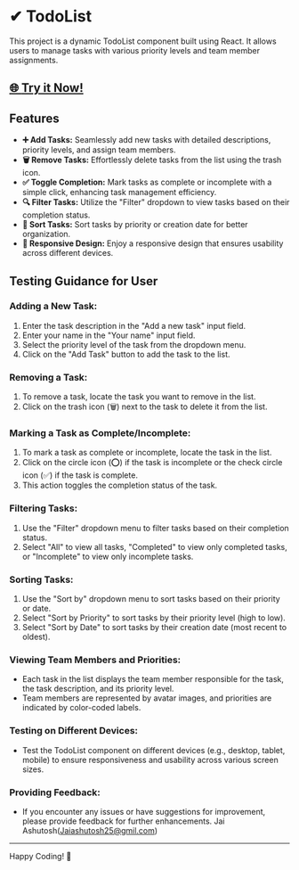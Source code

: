 #  ✔ TodoList 

This project is a dynamic TodoList component built using React. It allows users to manage tasks with various priority levels and team member assignments.


## [🌐 **Try it Now!**](https://todolist-celebal.netlify.app/)

## Features


- **➕ Add Tasks:** Seamlessly add new tasks with detailed descriptions, priority levels, and assign team members.
- **🗑️ Remove Tasks:** Effortlessly delete tasks from the list using the trash icon.
- **✅ Toggle Completion:** Mark tasks as complete or incomplete with a simple click, enhancing task management efficiency.
- **🔍 Filter Tasks:** Utilize the "Filter" dropdown to view tasks based on their completion status.
- **🔄 Sort Tasks:** Sort tasks by priority or creation date for better organization.
- **📱 Responsive Design:** Enjoy a responsive design that ensures usability across different devices.




## Testing Guidance for User

### Adding a New Task:
1. Enter the task description in the "Add a new task" input field.
2. Enter your name in the "Your name" input field.
3. Select the priority level of the task from the dropdown menu.
4. Click on the "Add Task" button to add the task to the list.

### Removing a Task:
1. To remove a task, locate the task you want to remove in the list.
2. Click on the trash icon (🗑️) next to the task to delete it from the list.

### Marking a Task as Complete/Incomplete:
1. To mark a task as complete or incomplete, locate the task in the list.
2. Click on the circle icon (⭕) if the task is incomplete or the check circle icon (✅) if the task is complete.
3. This action toggles the completion status of the task.

### Filtering Tasks:
1. Use the "Filter" dropdown menu to filter tasks based on their completion status.
2. Select "All" to view all tasks, "Completed" to view only completed tasks, or "Incomplete" to view only incomplete tasks.

### Sorting Tasks:
1. Use the "Sort by" dropdown menu to sort tasks based on their priority or date.
2. Select "Sort by Priority" to sort tasks by their priority level (high to low).
3. Select "Sort by Date" to sort tasks by their creation date (most recent to oldest).

### Viewing Team Members and Priorities:
- Each task in the list displays the team member responsible for the task, the task description, and its priority level.
- Team members are represented by avatar images, and priorities are indicated by color-coded labels.

### Testing on Different Devices:
- Test the TodoList component on different devices (e.g., desktop, tablet, mobile) to ensure responsiveness and usability across various screen sizes.

### Providing Feedback:
- If you encounter any issues or have suggestions for improvement, please provide feedback for further enhancements.
Jai Ashutosh(Jaiashutosh25@gmil.com)

---

Happy Coding! 🎉



